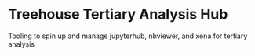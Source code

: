 # Treehouse Tertiary Analysis Hub
Tooling to spin up and manage jupyterhub, nbviewer, and xena for tertiary analysis
